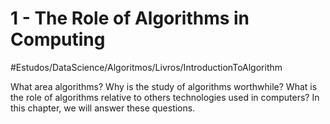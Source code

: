 # 1 - The Role of Algorithms in Computing
#Estudos/DataScience/Algoritmos/Livros/IntroductionToAlgorithm

What area algorithms? Why is the study of algorithms worthwhile? What is the role of algorithms relative to others technologies used in computers? In this chapter, we will answer these questions.


